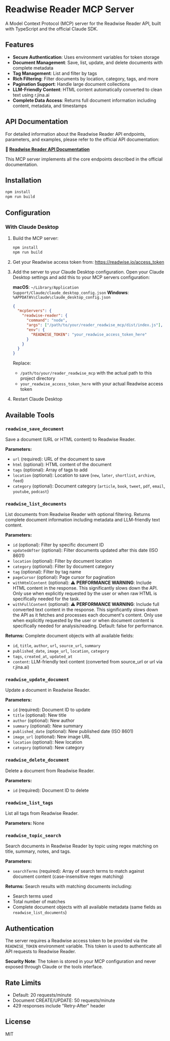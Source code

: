 # Readwise Reader MCP Server

A Model Context Protocol (MCP) server for the Readwise Reader API, built with TypeScript and the official Claude SDK.

## Features

- **Secure Authentication**: Uses environment variables for token storage
- **Document Management**: Save, list, update, and delete documents with complete metadata
- **Tag Management**: List and filter by tags
- **Rich Filtering**: Filter documents by location, category, tags, and more
- **Pagination Support**: Handle large document collections
- **LLM-Friendly Content**: HTML content automatically converted to clean text using r.jina.ai
- **Complete Data Access**: Returns full document information including content, metadata, and timestamps

## API Documentation

For detailed information about the Readwise Reader API endpoints, parameters, and examples, please refer to the official API documentation:

**📖 [Readwise Reader API Documentation](https://readwise.io/reader_api)**

This MCP server implements all the core endpoints described in the official documentation.

## Installation

```bash
npm install
npm run build
```

## Configuration

### With Claude Desktop

1. Build the MCP server:
   ```bash
   npm install
   npm run build
   ```

2. Get your Readwise access token from: https://readwise.io/access_token

3. Add the server to your Claude Desktop configuration. Open your Claude Desktop settings and add this to your MCP servers configuration:

   **macOS**: `~/Library/Application Support/Claude/claude_desktop_config.json`
   **Windows**: `%APPDATA%\Claude\claude_desktop_config.json`

   ```json
   {
     "mcpServers": {
       "readwise-reader": {
         "command": "node",
         "args": ["/path/to/your/reader_readwise_mcp/dist/index.js"],
         "env": {
           "READWISE_TOKEN": "your_readwise_access_token_here"
         }
       }
     }
   }
   ```

   Replace:
   - `/path/to/your/reader_readwise_mcp` with the actual path to this project directory
   - `your_readwise_access_token_here` with your actual Readwise access token

4. Restart Claude Desktop


## Available Tools

### `readwise_save_document`
Save a document (URL or HTML content) to Readwise Reader.

**Parameters:**
- `url` (required): URL of the document to save
- `html` (optional): HTML content of the document
- `tags` (optional): Array of tags to add
- `location` (optional): Location to save (`new`, `later`, `shortlist`, `archive`, `feed`)
- `category` (optional): Document category (`article`, `book`, `tweet`, `pdf`, `email`, `youtube`, `podcast`)

### `readwise_list_documents`
List documents from Readwise Reader with optional filtering. Returns complete document information including metadata and LLM-friendly text content.

**Parameters:**
- `id` (optional): Filter by specific document ID
- `updatedAfter` (optional): Filter documents updated after this date (ISO 8601)
- `location` (optional): Filter by document location
- `category` (optional): Filter by document category
- `tag` (optional): Filter by tag name
- `pageCursor` (optional): Page cursor for pagination
- `withHtmlContent` (optional): ⚠️ **PERFORMANCE WARNING**: Include HTML content in the response. This significantly slows down the API. Only use when explicitly requested by the user or when raw HTML is specifically needed for the task.
- `withFullContent` (optional): ⚠️ **PERFORMANCE WARNING**: Include full converted text content in the response. This significantly slows down the API as it fetches and processes each document's content. Only use when explicitly requested by the user or when document content is specifically needed for analysis/reading. Default: false for performance.

**Returns:**
Complete document objects with all available fields:
- `id`, `title`, `author`, `url`, `source_url`, `summary`
- `published_date`, `image_url`, `location`, `category`
- `tags`, `created_at`, `updated_at`
- `content`: LLM-friendly text content (converted from source_url or url via r.jina.ai)

### `readwise_update_document`
Update a document in Readwise Reader.

**Parameters:**
- `id` (required): Document ID to update
- `title` (optional): New title
- `author` (optional): New author
- `summary` (optional): New summary
- `published_date` (optional): New published date (ISO 8601)
- `image_url` (optional): New image URL
- `location` (optional): New location
- `category` (optional): New category

### `readwise_delete_document`
Delete a document from Readwise Reader.

**Parameters:**
- `id` (required): Document ID to delete

### `readwise_list_tags`
List all tags from Readwise Reader.

**Parameters:** None

### `readwise_topic_search`
Search documents in Readwise Reader by topic using regex matching on title, summary, notes, and tags.

**Parameters:**
- `searchTerms` (required): Array of search terms to match against document content (case-insensitive regex matching)

**Returns:**
Search results with matching documents including:
- Search terms used
- Total number of matches
- Complete document objects with all available metadata (same fields as `readwise_list_documents`)

## Authentication

The server requires a Readwise access token to be provided via the `READWISE_TOKEN` environment variable. This token is used to authenticate all API requests to Readwise Reader.

**Security Note**: The token is stored in your MCP configuration and never exposed through Claude or the tools interface.

## Rate Limits

- Default: 20 requests/minute
- Document CREATE/UPDATE: 50 requests/minute
- 429 responses include "Retry-After" header

## License

MIT